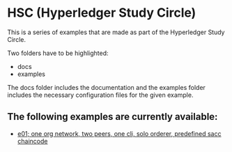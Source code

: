 # HSC (Hyperledger Study Circle)
This is a series of examples that are made as part of the Hyperledger Study Circle.

Two folders have to be highlighted:
- docs
- examples

The docs folder includes the documentation and the examples folder includes the necessary configuration files for the given example.

## The following examples are currently available:
- [e01; one org network, two peers, one cli, solo orderer, predefined sacc chaincode](docs/e01/index.md)
